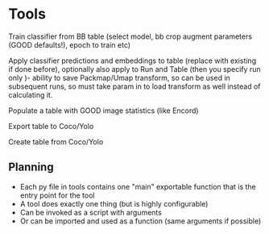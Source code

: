 # Tools

Train classifier from BB table (select model, bb crop augment parameters (GOOD defaults!), epoch to train etc)

Apply classifier predictions and embeddings to table (replace with existing if done before), optionally also apply to Run and Table (then you specify run only )- ability to save Packmap/Umap transform, so can be used in subsequent runs, so must take param in to load transform as well instead of calculating it.

Populate a table with GOOD image statistics (like Encord)

Export table to Coco/Yolo

Create table from Coco/Yolo



## Planning

+ Each py file in tools contains one "main" exportable function that is the entry point for the tool
+ A tool does exactly one thing (but is highly configurable)
+ Can be invoked as a script with arguments
+ Or can be imported and used as a function (same arguments if possible)